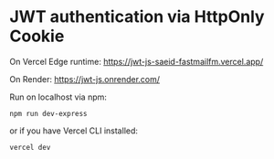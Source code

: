 # JWT authentication via HttpOnly Cookie

On Vercel Edge runtime:
https://jwt-js-saeid-fastmailfm.vercel.app/

On Render:
https://jwt-js.onrender.com/

Run on localhost via npm:
````
npm run dev-express
````

or if you have Vercel CLI installed:
````
vercel dev
````



